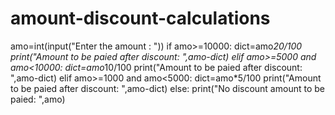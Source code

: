 # amount-discount-calculations
amo=int(input("Enter the amount : "))
if amo>=10000:
    dict=amo*20/100
    print("Amount to be paied after discount: ",amo-dict)
elif amo>=5000 and amo<10000:
    dict=amo*10/100
    print("Amount to be paied after discount: ",amo-dict)
elif amo>=1000 and amo<5000:
    dict=amo*5/100
    print("Amount to be paied after discount: ",amo-dict)
else:
    print("No discount amount to be paied: ",amo)
